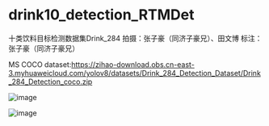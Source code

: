 # drink10_detection_RTMDet




十类饮料目标检测数据集Drink_284
拍摄：张子豪（同济子豪兄）、田文博
标注：张子豪（同济子豪兄）






MS COCO dataset:https://zihao-download.obs.cn-east-3.myhuaweicloud.com/yolov8/datasets/Drink_284_Detection_Dataset/Drink_284_Detection_coco.zip




![image](https://github.com/Gxhappiness/drink10_detection_RTMDet/assets/95199650/e33433c2-316c-4331-9d84-c997b80444aa)




![image](https://github.com/Gxhappiness/drink10_detection_RTMDet/assets/95199650/eea20cbd-53ce-4707-a61b-ea0de4f84882)

